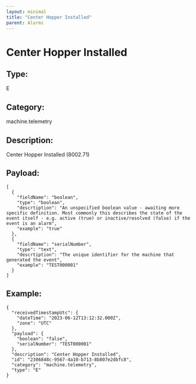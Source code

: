```yaml
---
layout: minimal
title: "Center Hopper Installed"
parent: Alarms
---
```


# Center Hopper Installed

## Type:

E

## Category:

machine.telemetry

## Description: 

Center Hopper Installed (8002.71)

## Payload:

```
[
  {
    "fieldName": "boolean",
    "type": "boolean",
    "descrtiption": "An unspecified boolean value - awaiting more specific definition. Most commonly this describes the state of the event itself - e.g. active (true) or inactive/resolved (false) if the event is an alarm",
    "example": "true"
  },
  {
    "fieldName": "serialNumber",
    "type": "text",
    "descrtiption": "The unique identifier for the machine that generated the event",
    "example": "TEST000001"
  }
]
```

## Example:

```
{
  "receivedTimestampUtc": {
    "dateTime": "2023-06-12T13:12:32.000Z",
    "zone": "UTC"
  },
  "payload": {
    "boolean": "false",
    "serialNumber": "TEST000001"
  },
  "description": "Center Hopper Installed",
  "id": "2306848c-9567-4a10-b713-8b807e2dbfc8",
  "category": "machine.telemetry",
  "type": "E"
}
```
